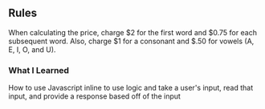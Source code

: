

## Rules
When calculating the price, charge $2 for the first word and $0.75 for each subsequent word. Also, charge $1 for a consonant and $.50 for vowels (A, E, I, O, and U).

### What I Learned
How to use Javascript inline to use logic and take a user's input, read that input, and provide a response based off of the input
